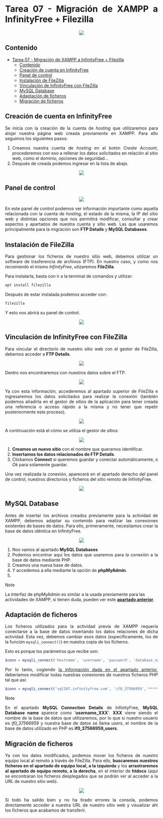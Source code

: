 <div align=justify>

# Tarea 07 - Migración de XAMPP a InfinityFree + Filezilla

<div align=center>  
    <img src="./img/cover.gif">
</div>

## Contenido


- [Tarea 07 - Migración de XAMPP a InfinityFree + Filezilla](#tarea-07---migración-de-xampp-a-infinityfree--filezilla)
  - [Contenido](#contenido)
  - [Creación de cuenta en InfinityFree](#creación-de-cuenta-en-infinityfree)
  - [Panel de control](#panel-de-control)
  - [Instalación de FileZilla](#instalación-de-filezilla)
  - [Vinculación de InfinityFree con FileZilla](#vinculación-de-infinityfree-con-filezilla)
  - [MySQL Database](#mysql-database)
  - [Adaptación de ficheros](#adaptación-de-ficheros)
  - [Migración de ficheros](#migración-de-ficheros)


## Creación de cuenta en InfinityFree

Se inicia con la creación de la cuenta de _hosting_ que utilizaremos para alojar nuestra página web creada previamente en XAMPP. Para ello seguimos los siguientes pasos:

1. Creamos nuestra cuenta de _hosting_ en el botón _Create Account_, procederemos con eso a rellenar los datos solicitados en relación al sitio web, como el dominio, opciones de seguridad...
2. Después de creada podemos ingresar en la lista de abajo.

<div align=center>  
    <img src="./img/step1.png">
</div>

## Panel de control 

<div align=center>  
    <img src="./img/step2.png">
</div>

En este panel de control podemos ver información importante como aquella relacionada con la cuenta de _hosting_, el estado de la misma, la IP del sitio web y distintas opciones que nos permitirá modificar, consultar y crear aspectos y apartados de nuestra cuenta y sitio web. Las que usaremos principalmente para la migración son __FTP Details__ y __MySQL Databases__.

## Instalación de FileZilla

Para gestionar los ficheros de nuestro sitio web, debemos utilizar un software de trasferencia de archivos (FTP). En nuestro caso, y como nos recomiendo el mismo _InfinityFree_, utizaremos __FileZilla__.

Para instalarla, basta con ir a la terminal de comandos y utilizar:
```sh
apt install filezilla
```

Después de estar instalada podemos acceder con:
```sh
filezilla
```

Y esto nos abrirá su panel de control.

<div align=center>  
    <img src="./img/step3.png">
</div>

## Vinculación de InfinityFree con FileZilla

Para vincular el directorio de nuestro sitio web con el gestor de FileZilla, debemos acceder a __FTP Details__.

<div align=center>  
    <img src="./img/step4.png">
</div>

Dentro nos encontraremos con nuestros datos sobre el FTP.

<div align=center>  
    <img src="./img/step5.png">
</div>

Ya con esta información, accederemos al apartado superior de FileZilla e ingresaremos los datos solicitados para realizar la conexión (también podemos añadirla en el gestor de sitios de la aplicación para tener creada una referencia o acceso rápido a la misma y no tener que repetir posteriormente este proceso).

<div align=center>  
    <img src="./img/step6.png">
</div>

A continuación está el cómo se utiliza el gestor de sitios:

<div align=center>  
    <img src="./img/step7.png">
</div>

1. __Creamos un nuevo sitio__ con el nombre que queramos identificar.
2. __Insertamos los datos relacionados de FTP Details__.
3. Clickamos __Connect__ si queremos guardar y conectar automáticamente, o _Ok_ para solamente guardar.

Una vez realizada la conexión, aparecerá en el apartado derecho del panel de control, nuestros directorios y ficheros del sitio remoto de InfinityFree.

<div align=center>  
    <img src="./img/step8.png">
</div>

## MySQL Database

Antes de insertar los archivos creados previamente para la actividad de XAMPP, debemos adaptar su contenido para realizar las conexiones existentes de bases de datos. Para ello, primeramente, necesitamos crear la base de datos idéntica en InfinityFree.

<div align=center>  
    <img src="./img/step9.png">
</div>

1. Nos vamos al apartado __MySQL Databases__
2. Podemos encontrar aquí los datos que usaremos para la conexión a la base de datos mediante PHP.
3. Creamos una nueva base de datos.
4. Y accedemos a ella mediante la opción de __phpMyAdmin__.
5. 

</div>

> [!NOTE]  
> La interfaz de phpMyAdmin es similar a la usada previamente para las actividades de XAMPP, si tienen duda, pueden ver este [__apartado anterior__](../tarea4/README.md#creación-de-tablas-en-la-base-de-datos).

<div align=justify>

## Adaptación de ficheros

Los ficheros utilizados para la actividad previa de XAMPP requería conectarse a la base de datos insertando los datos relaciones de dicha actividad. Esta vez, debemos cambiar esos datos (especificamente, los de la función `mysqli_connect()`) en nuestra copia de los ficheros.

Esto es porque los parámetros que recibe son:
```php
$conn = mysqli_connect('hostname', 'username', 'password', 'database_name')
```

Por lo tanto, cogiendo [la información dada en el apartado anterior](#mysql-database), deberíamos modificar todas nuestras conexiones de nuestros ficheros PHP tal que así:

```php
$conn = mysqli_connect('sql207.infinityfree.com', 'if0_37566959','************', 'if0_37566959_users')
```

> [!NOTE]  
> En el apartado __MySQL Connection Details__ de InfinityFree, __MySQL Database name__ aparece como '__username_XXX__'. __XXX__ viene siendo el nombre de la base de datos que utilizaremos, por lo que si nuestro usuario es *if0_37566959* y nuestra base de datos se llama *users*, el nombre de la base de datos utilizado en PHP es __if0_37566959_users__.

## Migración de ficheros

Ya con los datos modificados, podemos mover los ficheros de nuestro equipo local al remoto a través de FileZilla. Para ello, __buscaremos nuestros ficheros en el apartado de equipo local, a la izquierda__ y los __arrastraremos al apartado de equipo remoto, a la derecha__, en el interior de __htdocs__ (aqui se encontraran los ficheros desplegados que se podrán ver al acceder a la URL de nuestro sitio web).

<div align=center>  
    <img src="./img/step10.png">
</div>

Si todo ha salido bien y no ha tirado errores la consola, podemos directamente acceder a nuestra URL de nuestro sitio web y visualizar ahi los ficheros que acabamos de transferir.

</div>
